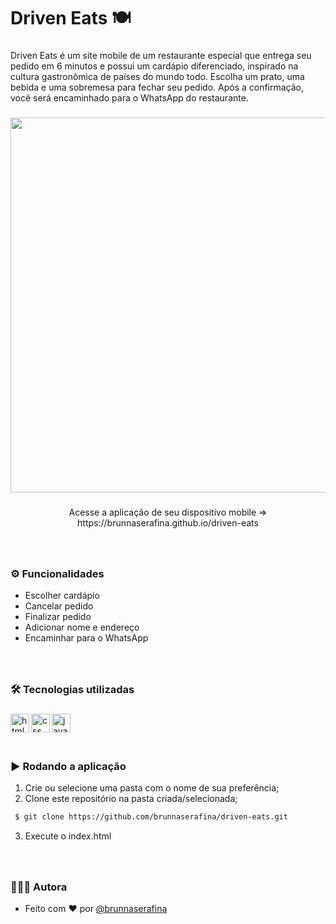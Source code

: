 <h1 align="left">Driven Eats 🍽️</h1>

###

<p align="left">Driven Eats é um site mobile de um restaurante especial que entrega seu pedido em 6 minutos e possui um cardápio diferenciado, inspirado na cultura gastronômica de países do mundo todo. Escolha um prato, uma bebida e uma sobremesa para fechar seu pedido. Após a confirmação, você será encaminhado para o WhatsApp do restaurante.</p>

###

<div align="center" height="500">

 <img height="600" src="https://user-images.githubusercontent.com/106851605/215218719-a3ad2210-4f01-49c2-bb46-edd70bc236d6.gif" />

</div>

###

<p align="center">Acesse a aplicação de seu dispositivo mobile => https://brunnaserafina.github.io/driven-eats</p>

###

<br clear="both">

### ⚙️ Funcionalidades

- Escolher cardápio
- Cancelar pedido
- Finalizar pedido
- Adicionar nome e endereço
- Encaminhar para o WhatsApp

###

<br />

### 🛠️ Tecnologias utilizadas

###

  <img align="left" alt="html" height="30px" src="https://img.shields.io/badge/html5-%23E34F26.svg?style=for-the-badge&logo=html5&logoColor=white" />
  <img align="left" alt="css" height="30px" src="https://img.shields.io/badge/css3-%231572B6.svg?style=for-the-badge&logo=css3&logoColor=white" />
  <img align="left" alt="javascript" height="30px" src="https://img.shields.io/badge/javascript-%23323330.svg?style=for-the-badge&logo=javascript&logoColor=%23F7DF1E" />

###

<br />
<br />
<br />

### ▶️ Rodando a aplicação

1. Crie ou selecione uma pasta com o nome de sua preferência;
2. Clone este repositório na pasta criada/selecionada;

```bash
 $ git clone https://github.com/brunnaserafina/driven-eats.git
```

3. Execute o index.html

###
<br />

### 🙇🏻‍♀️ Autora

- Feito com ❤️ por [@brunnaserafina](https://www.github.com/brunnaserafina)
